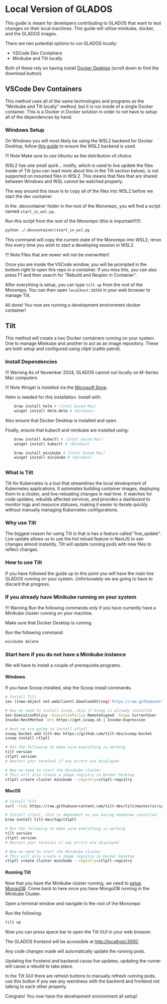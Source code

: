 # Local Version of GLADOS

This guide is meant for developers contributing to GLADOS that want to test changes on their local machines. This guide will utilize minikube, docker, and the GLADOS images.

There are two potential options to run GLADOS locally:

* VSCode Dev Containers
* Minikube and Tilt locally

Both of these rely on having install [Docker Desktop](https://www.docker.com/products/docker-desktop/) (scroll down to find the download button).

## VSCode Dev Containers

This method uses all of the same technologies and programs as the "Minikube and Tilt locally" method, but it is run inside of a single Docker container. This is a Docker in Docker solution in order to not have to setup all of the dependencies by hand.

### Windows Setup

On Windows you will most likely be using the WSL2 backend for Docker Desktop, follow [this guide](https://docs.docker.com/desktop/features/wsl/) to ensure the WSL2 backend is used.

!!! Note
    Make sure to use Ubuntu as the distribution of choice.

WSL2 has one small quirk... inotify, which is used to live update the files inside of Tilt (you can read more about this in the Tilt section below), is not supported on mounted files in WSL2. This means that files that are shared between Windows and WSL cannot be watched properly.

The way around this issue is to copy all of the files into WSL2 before we start the dev container.

In the .devcontainer folder in the root of the Monorepo, you will find a script named `start_in_wsl.py`.

Run this script from the *root* of the Monorepo (this is important!!!!):

```bash
python ./.devcontainer/start_in_wsl.py
```

This command will copy the current state of the Monorepo into WSL2, rerun this every time you wish to start a developing session in WSL2.

!!! Note
    Files that are *newer* will not be overwritten!

Once you are inside the VSCode window, you will be prompted in the bottom right to open this repo in a container. If you miss this, you can also press F1 and then search for "Rebuild and Reopen in Container".

After everything is setup, you can type `tilt up` from the root of the Monorepo. You can then open `localhost:10350` in your web browser to manage Tilt.

All done! You now are running a development environment docker container!

## Tilt

This method will create a two Docker containers running on your system. One to manage Minikube and another to act as an image repository. These are both setup and configured using ctlptl (cattle patrol).

### Install Dependencies

!!! Warning
    As of November 2024, GLADOS cannot run locally on M-Series Mac computers

!!! Note
    Winget is installed via the [Microsoft Store](https://apps.microsoft.com/detail/9nblggh4nns1?hl=en-US&gl=US).

Helm is needed for this installation. Install with:

```bash
    brew install helm # (Intel based Mac)
    winget install Helm.Helm # (Windows)
```

Also ensure that Docker Desktop is installed and open.

Finally, ensure that kubectl and minikube are installed using:

```bash
    brew install kubectl # (Intel based Mac)
    winget install kubectl # (Windows)

    brew install minikube # (Intel based Mac)
    winget install minikube # (Windows)
```

##

### What is Tilt

Tilt for Kubernetes is a tool that streamlines the local development of Kubernetes applications. It automates building container images, deploying them to a cluster, and live-reloading changes in real time. It watches for code updates, rebuilds affected services, and provides a dashboard to monitor logs and resource statuses, making it easier to iterate quickly without manually managing Kubernetes configurations.

### Why use Tilt

The biggest reason for using Tilt is that is has a feature called "live_update". Live update allows us to use the hot reload feature in NextJS to see changes almost instantly. Tilt will update running pods with new files to reflect changes.

### How to use Tilt

If you have followed the guide up to this point you will have the main line GLADOS running on your system. Unfortunately we are going to have to discard that progress.

### If you already have Minikube running on your system

!!! Warning
    Run the following commands *only* if you have currently have a Minikube cluster running on your machine.

Make sure that Docker Desktop is running.

Run the following command:

```bash
minikube delete
```

### Start here if you do not have a Minikube instance

We will have to install a couple of prerequisite programs.

#### Windows

If you have Scoop installed, skip the Scoop install commands.

```bash
# Install Tilt
iex ((new-object net.webclient).DownloadString('https://raw.githubusercontent.com/tilt-dev/tilt/master/scripts/install.ps1'))

# Now we need to install Scoop, skip if Scoop is already installed
Set-ExecutionPolicy -ExecutionPolicy RemoteSigned -Scope CurrentUser
Invoke-RestMethod -Uri https://get.scoop.sh | Invoke-Expression

# Next we are going to install ctlptl
scoop bucket add tilt-dev https://github.com/tilt-dev/scoop-bucket
scoop install ctlptl

# Run the following to make sure everything is working
tilt version
ctlptl version
# Restart your terminal if any errors are displayed

# Now we need to start the Minikube cluster
# This will also create a image registry in Docker Desktop
ctlptl create cluster minikube --registry=ctlptl-registry
```

#### MacOS

```bash
# Install Tilt
curl -fsSL https://raw.githubusercontent.com/tilt-dev/tilt/master/scripts/install.sh | bash

# Install ctlptl, this is dependent on you having Homebrew installed
brew install tilt-dev/tap/ctlptl

# Run the following to make sure everything is working
tilt version
ctlptl version
# Restart your terminal if any errors are displayed

# Now we need to start the Minikube cluster
# This will also create a image registry in Docker Desktop
ctlptl create cluster minikube --registry=ctlptl-registry
```

#### Running Tilt

Now that you have the Minikube cluster running, we need to [setup MongoDB](#setup-mongodb-cluster). Come back to here once you have MongoDB running in the Minikube Cluster.

Open a terminal window and navigate to the root of the Monorepo

Run the following:

```bash
tilt up
```

Now you can press space bar to open the Tilt GUI in your web browser.

The GLADOS frontend will be accessible at <http://localhost:3000>.

Any code changes made will automatically update the running pods.

Updating the frontend and backend cause live updates, updating the runner will cause a rebuild to take place.

In the Tilt GUI there are refresh buttons to manually refresh running pods, use this button if you see any weirdness with the backend and frontend not talking to each other properly.

Congrats! You now have the development environment all setup!
